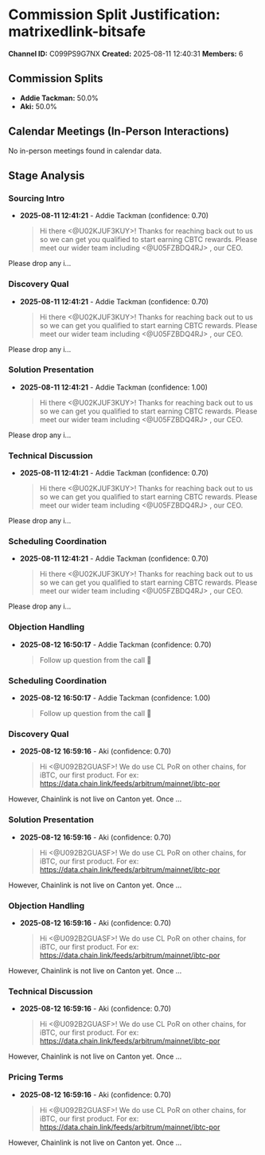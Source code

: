 # Commission Split Justification: matrixedlink-bitsafe

**Channel ID:** C099PS9G7NX
**Created:** 2025-08-11 12:40:31
**Members:** 6

## Commission Splits

- **Addie Tackman:** 50.0%
- **Aki:** 50.0%

## Calendar Meetings (In-Person Interactions)

No in-person meetings found in calendar data.

## Stage Analysis

### Sourcing Intro

- **2025-08-11 12:41:21** - Addie Tackman (confidence: 0.70)
  > Hi there <@U02KJUF3KUY>! Thanks for reaching back out to us so we can get you qualified to start earning CBTC rewards. Please meet our wider team including <@U05FZBDQ4RJ> , our CEO.

Please drop any i...

### Discovery Qual

- **2025-08-11 12:41:21** - Addie Tackman (confidence: 0.70)
  > Hi there <@U02KJUF3KUY>! Thanks for reaching back out to us so we can get you qualified to start earning CBTC rewards. Please meet our wider team including <@U05FZBDQ4RJ> , our CEO.

Please drop any i...

### Solution Presentation

- **2025-08-11 12:41:21** - Addie Tackman (confidence: 1.00)
  > Hi there <@U02KJUF3KUY>! Thanks for reaching back out to us so we can get you qualified to start earning CBTC rewards. Please meet our wider team including <@U05FZBDQ4RJ> , our CEO.

Please drop any i...

### Technical Discussion

- **2025-08-11 12:41:21** - Addie Tackman (confidence: 0.70)
  > Hi there <@U02KJUF3KUY>! Thanks for reaching back out to us so we can get you qualified to start earning CBTC rewards. Please meet our wider team including <@U05FZBDQ4RJ> , our CEO.

Please drop any i...

### Scheduling Coordination

- **2025-08-11 12:41:21** - Addie Tackman (confidence: 0.70)
  > Hi there <@U02KJUF3KUY>! Thanks for reaching back out to us so we can get you qualified to start earning CBTC rewards. Please meet our wider team including <@U05FZBDQ4RJ> , our CEO.

Please drop any i...

### Objection Handling

- **2025-08-12 16:50:17** - Addie Tackman (confidence: 0.70)
  > Follow up question from the call :slightly_smiling_face:

### Scheduling Coordination

- **2025-08-12 16:50:17** - Addie Tackman (confidence: 1.00)
  > Follow up question from the call :slightly_smiling_face:

### Discovery Qual

- **2025-08-12 16:59:16** - Aki (confidence: 0.70)
  > Hi <@U092B2GUASF>! We do use CL PoR on other chains, for iBTC, our first product.
For ex: <https://data.chain.link/feeds/arbitrum/mainnet/ibtc-por>

However, Chainlink is not live on Canton yet. Once ...

### Solution Presentation

- **2025-08-12 16:59:16** - Aki (confidence: 0.70)
  > Hi <@U092B2GUASF>! We do use CL PoR on other chains, for iBTC, our first product.
For ex: <https://data.chain.link/feeds/arbitrum/mainnet/ibtc-por>

However, Chainlink is not live on Canton yet. Once ...

### Objection Handling

- **2025-08-12 16:59:16** - Aki (confidence: 0.70)
  > Hi <@U092B2GUASF>! We do use CL PoR on other chains, for iBTC, our first product.
For ex: <https://data.chain.link/feeds/arbitrum/mainnet/ibtc-por>

However, Chainlink is not live on Canton yet. Once ...

### Technical Discussion

- **2025-08-12 16:59:16** - Aki (confidence: 0.70)
  > Hi <@U092B2GUASF>! We do use CL PoR on other chains, for iBTC, our first product.
For ex: <https://data.chain.link/feeds/arbitrum/mainnet/ibtc-por>

However, Chainlink is not live on Canton yet. Once ...

### Pricing Terms

- **2025-08-12 16:59:16** - Aki (confidence: 0.70)
  > Hi <@U092B2GUASF>! We do use CL PoR on other chains, for iBTC, our first product.
For ex: <https://data.chain.link/feeds/arbitrum/mainnet/ibtc-por>

However, Chainlink is not live on Canton yet. Once ...

